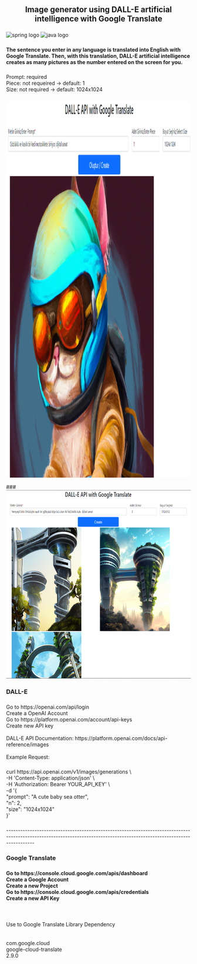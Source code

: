 <h2 align="center">Image generator using DALL-E artificial intelligence with Google Translate</h2>

###

<div align="left">
  <img src="https://cdn.jsdelivr.net/gh/devicons/devicon/icons/spring/spring-original.svg" height="40" width="52" alt="spring logo"  />
  <img src="https://cdn.jsdelivr.net/gh/devicons/devicon/icons/java/java-original.svg" height="40" width="52" alt="java logo"  />
</div>

###

<h4 align="left">The sentence you enter in any language is translated into English with Google Translate. Then, with this translation, DALL-E artificial intelligence creates as many pictures as the number entered on the screen for you.</h4>

###

<p align="left">Prompt: required<br>Piece: not requeired -> default: 1<br>Size: not required -> default: 1024x1024</p>

###

<div align="left">
  <img height="1024" src="https://github.com/ilyasaglar/DALL-E-image-creator-with-Google-Translate/blob/main/images/1024.png"  />
</div>


<p align="left"></p>
###

<div align="center">
  <img height="512" src="https://github.com/ilyasaglar/DALL-E-image-creator-with-Google-Translate/blob/main/images/512.png"  />
</div>

###

<h3 align="left">DALL-E</h3>

###

<p align="left">Go to https://openai.com/api/login<br>Create a OpenAI Account<br>Go to https://platform.openai.com/account/api-keys<br>Create new API key<br><br>DALL-E API Documentation: https://platform.openai.com/docs/api-reference/images<br><br>Example Request:</p>

###

<p align="left">curl https://api.openai.com/v1/images/generations \<br>  -H 'Content-Type: application/json' \<br>  -H 'Authorization: Bearer YOUR_API_KEY' \<br>  -d '{<br>  "prompt": "A cute baby sea otter",<br>  "n": 2,<br>  "size": "1024x1024"<br>}'</p>

###

<p align="left">------------------------------------------------------------------------------------------------------------------------------------------------------------------------</p>

###

<h3 align="left">Google Translate</h3>

###

<h4 align="left">Go to https://console.cloud.google.com/apis/dashboard<br>Create a Google Account<br>Create a new Project<br>Go to https://console.cloud.google.com/apis/credentials<br>Create a new API Key</h4>

###

<br clear="both">

<p align="left">Use to Google Translate Library Dependency<br><br><dependency><br>			 <groupId>com.google.cloud</groupId><br>			<artifactId>google-cloud-translate</artifactId><br>			<version>2.9.0</version><br>		</dependency></p>

###
